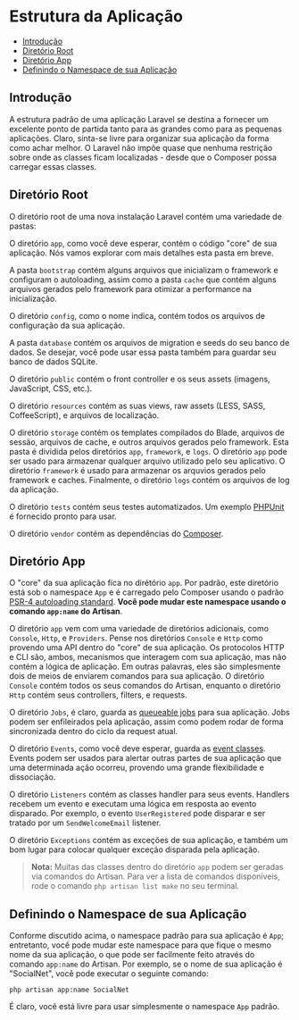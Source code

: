 # Estrutura da Aplicação

- [Introdução](#introduction)
- [Diretório Root](#the-root-directory)
- [Diretório App](#the-app-directory)
- [Definindo o Namespace de sua Aplicação](#namespacing-your-application)

<a name="introduction"></a>
## Introdução

A estrutura padrão de uma aplicação Laravel se destina a fornecer um excelente ponto de partida tanto para as grandes como para as pequenas aplicações. Claro, sinta-se livre para organizar sua aplicação da forma como achar melhor. O Laravel não impõe quase que nenhuma restrição sobre onde as classes ficam localizadas - desde que o Composer possa carregar essas classes.

<a name="the-root-directory"></a>
## Diretório Root

O diretório root de uma nova instalação Laravel contém uma variedade de pastas:

O diretório `app`, como você deve esperar, contém o código "core" de sua aplicação. Nós vamos explorar com mais detalhes esta pasta em breve.

A pasta `bootstrap` contém alguns arquivos que inicializam o framework e configuram o autoloading, assim como a pasta `cache` que contém alguns arquivos gerados pelo framework para otimizar a performance na inicialização.

O diretório `config`, como o nome indica, contém todos os arquivos de configuração da sua aplicação.

A pasta `database` contém os arquivos de migration e seeds do seu banco de dados. Se desejar, você pode usar essa pasta também para guardar seu banco de dados SQLite.

O diretório `public` contém o front controller e os seus assets (imagens, JavaScript, CSS, etc.).

O diretório `resources` contém as suas views, raw assets (LESS, SASS, CoffeeScript), e arquivos de localização.

O diretório `storage` contém os templates compilados do Blade, arquivos de sessão, arquivos de cache, e outros arquivos gerados pelo framework. Esta pasta é dividida pelos diretórios `app`, `framework`, e `logs`. O diretório `app` pode ser usado para armazenar qualquer arquivo utilizado pelo seu aplicativo. O diretório `framework` é usado para armazenar os arquvios gerados pelo framework e caches. Finalmente, o diretório `logs` contém os arquivos de log da aplicação.

O diretório `tests` contém seus testes automatizados. Um exemplo [PHPUnit](https://phpunit.de/) é fornecido pronto para usar.

O diretório `vendor` contém as dependências do [Composer](https://getcomposer.org).

<a name="the-app-directory"></a>
## Diretório App

O "core" da sua aplicação fica no dirétório `app`. Por padrão, este diretório está sob o namespace `App` e é carregado pelo Composer usando o padrão [PSR-4 autoloading standard](http://www.php-fig.org/psr/psr-4/). **Você pode mudar este namespace usando o comando `app:name` do Artisan**.

O diretório `app` vem com uma variedade de diretórios adicionais, como `Console`, `Http`, e `Providers`. Pense nos diretórios `Console` e `Http` como provendo uma API dentro do "core" de sua aplicação. Os protocolos HTTP e CLI são, ambos, mecanismos que interagem com sua aplicação, mas não contém a lógica de aplicação. Em outras palavras, eles são simplesmente dois de meios de enviarem comandos para sua aplicação. O diretório `Console` contém todos os seus comandos do Artisan, enquanto o diretório `Http` contém seus controllers, filters, e requests.

O diretório `Jobs`, é claro, guarda as [queueable jobs](/docs/{{version}}/queues) para sua aplicação. Jobs podem ser enfileirados pela aplicação, assim como podem rodar de forma sincronizada dentro do ciclo da request atual.

O diretório `Events`, como você deve esperar, guarda as [event classes](/docs/{{version}}/events). Events podem ser usados para alertar outras partes de sua aplicação que uma determinada ação ocorreu, provendo uma grande flexibilidade e dissociação.

O diretório `Listeners` contém as classes handler para seus events. Handlers recebem um evento e executam uma lógica em resposta ao evento disparado. Por exemplo, o evento `UserRegistered` pode disparar e ser tratado por um `SendWelcomeEmail` listener.

O diretório `Exceptions` contém as exceções de sua aplicação, e também um bom lugar para colocar qualquer exceção disparada pela aplicação. 

> **Nota:** Muitas das classes dentro do diretório `app` podem ser geradas via comandos do Artisan. Para ver a lista de comandos disponíveis, rode o comando `php artisan list make` no seu terminal.

<a name="namespacing-your-application"></a>
## Definindo o Namespace de sua Aplicação

Conforme discutido acima, o namespace padrão para sua aplicação é `App`; entretanto, você pode mudar este namespace para que fique o mesmo nome da sua aplicação, o que pode ser facilmente feito através do comando `app:name` do Artisan. Por exemplo, se o nome de sua aplicação é "SocialNet", você pode executar o seguinte comando:

	php artisan app:name SocialNet

É claro, você está livre para usar simplesmente o namespace `App` padrão.
